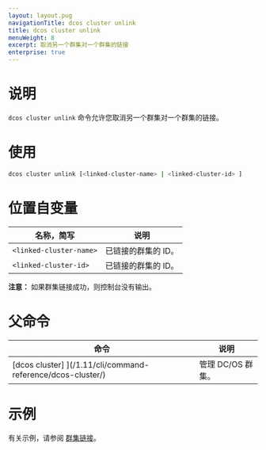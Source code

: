 ```yaml
---
layout: layout.pug
navigationTitle: dcos cluster unlink
title: dcos cluster unlink
menuWeight: 8
excerpt: 取消另一个群集对一个群集的链接
enterprise: true
---
```


# 说明
`dcos cluster unlink` 命令允许您取消另一个群集对一个群集的链接。

# 使用

```bash
dcos cluster unlink [<linked-cluster-name> | <linked-cluster-id> ]
```

# 位置自变量

| 名称，简写 | 说明 |
|---------|-------------|
| `<linked-cluster-name>` | 已链接的群集的 ID。 |
| `<linked-cluster-id>` | 已链接的群集的 ID。 |

**注意：** 如果群集链接成功，则控制台没有输出。

# 父命令

| 命令 | 说明 |
|---------|-------------|
|  [dcos cluster] ](/1.11/cli/command-reference/dcos-cluster/) | 管理 DC/OS 群集。 |

# 示例
有关示例，请参阅 [群集链接](/1.11/administering-clusters/multiple-clusters/cluster-links/)。
